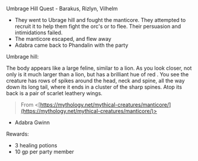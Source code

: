 Umbrage Hill Quest - Barakus, Rizlyn, Vilhelm

- They went to Ubrage hill and fought the manticore. They attempted to recruit it to help them fight the orc's or to flee. Their persuasion and intimidations failed.
- The manticore escaped, and flew away
- Adabra came back to Phandalin with the party
   

Umbrage hill:
 
The body appears like a large feline, similar to a lion. As you look closer, not only is it much larger than a lion, but has a brilliant hue of red . You see the creature has rows of spikes around the head, neck and spine, all the way down its long tail, where it ends in a cluster of the sharp spines. Atop its back is a pair of scarlet leathery wings.
 > From <[https://mythology.net/mythical-creatures/manticore/](https://mythology.net/mythical-creatures/manticore/)>      
- Adabra Gwinn

Rewards:

- 3 healing potions
- 10 gp per party member